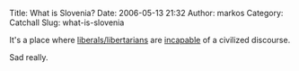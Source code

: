 Title: What is Slovenia?
Date: 2006-05-13 21:32
Author: markos
Category: Catchall
Slug: what-is-slovenia

It's a place where
[liberals/libertarians](http://libertarec.blogspot.com/) are
[incapable](http://fish.homeunix.org/people/jaka/blog/?p=621) of a
civilized discourse.

Sad really.

